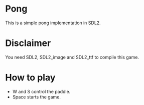 # Pong
This is a simple pong implementation in SDL2.

# Disclaimer
You need SDL2, SDL2_image and SDL2_ttf to compile this game.

# How to play
- W and S control the paddle.
- Space starts the game.
